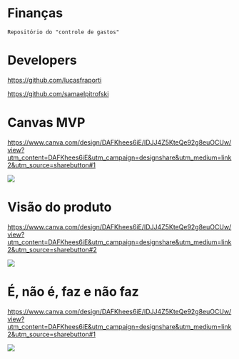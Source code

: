 # Finanças
`Repositório do "controle de gastos"`

# Developers
https://github.com/lucasfraporti

https://github.com/samaelpitrofski

# Canvas MVP
https://www.canva.com/design/DAFKhees6iE/IDJJ4Z5KteQe92g8euOCUw/view?utm_content=DAFKhees6iE&utm_campaign=designshare&utm_medium=link2&utm_source=sharebutton#1
<div>
<img src="https://media.discordapp.net/attachments/999734578195472397/1015071811211378738/PILA_1.png"/>
</div>

# Visão do produto
https://www.canva.com/design/DAFKhees6iE/IDJJ4Z5KteQe92g8euOCUw/view?utm_content=DAFKhees6iE&utm_campaign=designshare&utm_medium=link2&utm_source=sharebutton#2
<div>
<img src="https://media.discordapp.net/attachments/999734578195472397/1014967239650316359/Visao_do_produto.png"/>
</div>

# É, não é, faz e não faz
https://www.canva.com/design/DAFKhees6iE/IDJJ4Z5KteQe92g8euOCUw/view?utm_content=DAFKhees6iE&utm_campaign=designshare&utm_medium=link2&utm_source=sharebutton#1
<div>
<img src="https://media.discordapp.net/attachments/999734578195472397/1014967238828245002/E_nao-e_faz_nao-faz.png"/>
</div>

